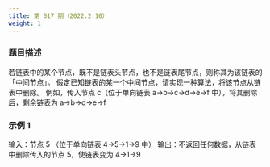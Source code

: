 ```yaml
---
title: 第 017 期（2022.2.10）
weight: 1
---
```


### 题目描述

若链表中的某个节点，既不是链表头节点，也不是链表尾节点，则称其为该链表的「中间节点」。
假定已知链表的某一个中间节点，请实现一种算法，将该节点从链表中删除。
例如，传入节点 c（位于单向链表 a->b->c->d->e->f 中），将其删除后，剩余链表为 a->b->d->e->f

### 示例 1

输入：节点 5 （位于单向链表 4->5->1->9 中）
输出：不返回任何数据，从链表中删除传入的节点 5，使链表变为 4->1->9
